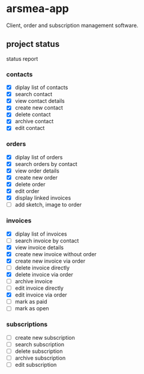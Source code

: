 # arsmea-app

Client, order and subscription management software.

## project status
status report

### contacts

- [X] diplay list of contacts
- [X] search contact
- [X] view contact details
- [X] create new contact
- [X] delete contact
- [X] archive contact
- [X] edit contact

### orders

- [X] diplay list of orders
- [X] search orders by contact
- [X] view order details
- [X] create new order
- [X] delete order
- [X] edit order
- [X] display linked invoices
- [ ] add sketch, image to order

### invoices

- [X] diplay list of invoices
- [ ] search invoice by contact
- [X] view invoice details
- [X] create new invoice without order
- [X] create new invoice via order
- [ ] delete invoice directly
- [X] delete invoice via order
- [ ] archive invoice
- [ ] edit invoice directly
- [X] edit invoice via order
- [ ] mark as paid
- [ ] mark as open

### subscriptions

- [ ] create new subscription
- [ ] search subscription
- [ ] delete subscription
- [ ] archive subscription
- [ ] edit subscription
